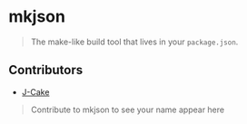 # mkjson

> The make-like build tool that lives in your `package.json`.

## Contributors

* [J-Cake](https://github.com/J-Cake)

> Contribute to mkjson to see your name appear here